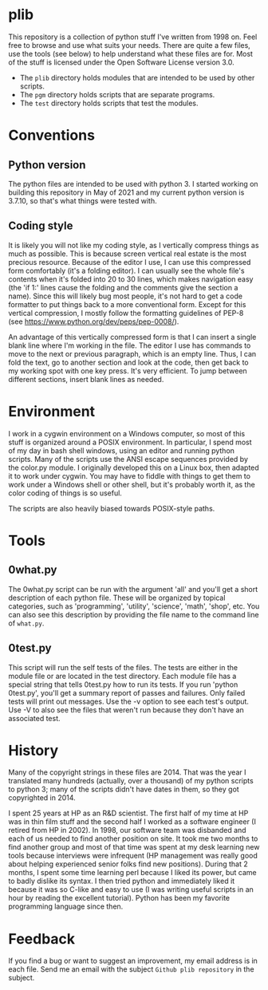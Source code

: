 # plib

This repository is a collection of python stuff I've written from 1998
on.  Feel free to browse and use what suits your needs.  There are quite
a few files, use the tools (see below) to help understand what these
files are for.  Most of the stuff is licensed under the Open Software
License version 3.0.

* The `plib` directory holds modules that are intended to be used by
  other scripts.
* The `pgm` directory holds scripts that are separate programs.
* The `test` directory holds scripts that test the modules.

# Conventions

## Python version

The python files are intended to be used with python 3.  I started working
on building this repository in May of 2021 and my current python version is
3.7.10, so that's what things were tested with.

## Coding style

It is likely you will not like my coding style, as I vertically compress
things as much as possible.  This is because screen vertical real estate is
the most precious resource.  Because of the editor I use, I can use this
compressed form comfortably (it's a folding editor).  I can usually see the
whole file's contents when it's folded into 20 to 30 lines, which makes
navigation easy (the 'if 1:' lines cause the folding and the comments give
the section a name).  Since this will likely bug most people, it's not hard
to get a code formatter to put things back to a more conventional form.
Except for this vertical compression, I mostly follow the formatting
guidelines of PEP-8 (see https://www.python.org/dev/peps/pep-0008/).

An advantage of this vertically compressed form is that I can insert a
single blank line where I'm working in the file.  The editor I use has
commands to move to the next or previous paragraph, which is an empty line.
Thus, I can fold the text, go to another section and look at the code, then
get back to my working spot with one key press.  It's very efficient.  To
jump between different sections, insert blank lines as needed.

# Environment

I work in a cygwin environment on a Windows computer, so most of this
stuff is organized around a POSIX environment.  In particular, I spend
most of my day in bash shell windows, using an editor and running python
scripts.  Many of the scripts use the ANSI escape sequences provided by
the color.py module.  I originally developed this on a Linux box, then
adapted it to work under cygwin.  You may have to fiddle with things to
get them to work under a Windows shell or other shell, but it's probably
worth it, as the color coding of things is so useful.

The scripts are also heavily biased towards POSIX-style paths.

# Tools

## 0what.py

The 0what.py script can be run with the argument 'all' and you'll get
a short description of each python file.  These will be organized by 
topical categories, such as 'programming', 'utility', 'science', 
'math', 'shop', etc.  You can also see this description by providing the
file name to the command line of `what.py`.

## 0test.py

This script will run the self tests of the files.  The tests are either
in the module file or are located in the test directory.  Each module
file has a special string that tells 0test.py how to run its tests.
If you run 'python 0test.py', you'll get a summary report of passes and
failures.  Only failed tests will print out messages.  Use the -v option
to see each test's output.  Use -V to also see the files that weren't
run because they don't have an associated test.

# History

Many of the copyright strings in these files are 2014.  That was the
year I translated many hundreds (actually, over a thousand) of my python
scripts to python 3; many of the scripts didn't have dates in them, so
they got copyrighted in 2014.

I spent 25 years at HP as an R&D scientist.  The first half of my time at
HP was in thin film stuff and the second half I worked as a software
engineer (I retired from HP in 2002).  In 1998, our software team was
disbanded and each of us needed to find another position on site.  It took
me two months to find another group and most of that time was spent at my
desk learning new tools because interviews were infrequent (HP management
was really good about helping experienced senior folks find new positions).
During that 2 months, I spent some time learning perl because I liked its
power, but came to badly dislike its syntax.  I then tried python and
immediately liked it because it was so C-like and easy to use (I was
writing useful scripts in an hour by reading the excellent tutorial).
Python has been my favorite programming language since then.

# Feedback

If you find a bug or want to suggest an improvement, my email
address is in each file.  Send me an email with the subject `Github
plib repository` in the subject.
